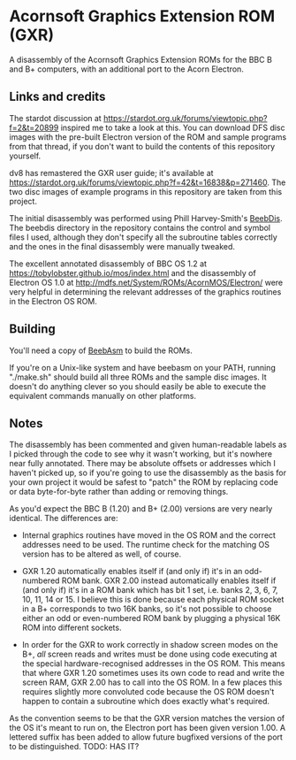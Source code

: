 # Acornsoft Graphics Extension ROM (GXR)

A disassembly of the Acornsoft Graphics Extension ROMs for the BBC B and B+ computers, with an additional port to the Acorn Electron.

## Links and credits

The stardot discussion at https://stardot.org.uk/forums/viewtopic.php?f=2&t=20899 inspired me to take a look at this. You can download DFS disc images with the pre-built Electron version of the ROM and sample programs from that thread, if you don't want to build the contents of this repository yourself.

dv8 has remastered the GXR user guide; it's available at https://stardot.org.uk/forums/viewtopic.php?f=42&t=16838&p=271460. The two disc images of example programs in this repository are taken from this project.

The initial disassembly was performed using Phill Harvey-Smith's [BeebDis](https://github.com/prime6809/BeebDis). The beebdis directory in the repository contains the control and symbol files I used, although they don't specify all the subroutine tables correctly and the ones in the final disassembly were manually tweaked.

The excellent annotated disassembly of BBC OS 1.2 at https://tobylobster.github.io/mos/index.html and the disassembly of Electron OS 1.0 at http://mdfs.net/System/ROMs/AcornMOS/Electron/ were very helpful in determining the relevant addresses of the graphics routines in the Electron OS ROM.

## Building

You'll need a copy of [BeebAsm](https://github.com/stardot/beebasm/) to build the ROMs.

If you're on a Unix-like system and have beebasm on your PATH, running "./make.sh" should build all three ROMs and the sample disc images. It doesn't do anything clever so you should easily be able to execute the equivalent commands manually on other platforms.

## Notes

The disassembly has been commented and given human-readable labels as I picked through the code to see why it wasn't working, but it's nowhere near fully annotated. There may be absolute offsets or addresses which I haven't picked up, so if you're going to use the disassembly as the basis for your own project it would be safest to "patch" the ROM by replacing code or data byte-for-byte rather than adding or removing things.

As you'd expect the BBC B (1.20) and B+ (2.00) versions are very nearly identical. The differences are:

* Internal graphics routines have moved in the OS ROM and the correct addresses need to be used. The runtime check for the matching OS version has to be altered as well, of course.

* GXR 1.20 automatically enables itself if (and only if) it's in an odd-numbered ROM bank. GXR 2.00 instead automatically enables itself if (and only if) it's in a ROM bank which has bit 1 set, i.e. banks 2, 3, 6, 7, 10, 11, 14 or 15. I believe this is done because each physical ROM socket in a B+ corresponds to two 16K banks, so it's not possible to choose either an odd or even-numbered ROM bank by plugging a physical 16K ROM into different sockets.

* In order for the GXR to work correctly in shadow screen modes on the B+, *all* screen reads and writes must be done using code executing at the special hardware-recognised addresses in the OS ROM. This means that where GXR 1.20 sometimes uses its own code to read and write the screen RAM, GXR 2.00 has to call into the OS ROM. In a few places this requires slightly more convoluted code because the OS ROM doesn't happen to contain a subroutine which does exactly what's required.

As the convention seems to be that the GXR version matches the version of the OS it's meant to run on, the Electron port has been given version 1.00. A lettered suffix has been added to allow future bugfixed versions of the port to be distinguished. TODO: HAS IT?
